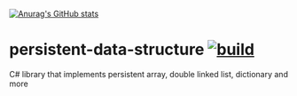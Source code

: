 [![Anurag's GitHub stats](https://github-readme-stats.vercel.app/api?username=6gales)](https://github.com/anuraghazra/github-readme-stats)

# persistent-data-structure [![build](https://github.com/6gales/persistent-data-structure/actions/workflows/dotnet.yml/badge.svg?branch=main)](https://github.com/6gales/persistent-data-structure/actions/workflows/dotnet.yml)
C# library that implements persistent array, double linked list, dictionary and more
